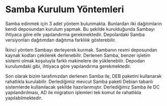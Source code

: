 # Samba Kurulum Yöntemleri

Samba edinmek için 3 adet yöntem bulunmakta. Bunlardan ilki dağıtımların kendi deposundan kurulum yapmak. Bu şekilde kurulduğunda Sambayı ihtiyaca göre elle yapılandırma gerekmektedir. Depolardaki Samba versiyonları dağıtımdan dağıtıma farklılık gösterebilir.

İkinci yöntem Sambayı derleyerek kurmak. Sambanın resmi deposundan kaynak kodları çekilerek derlenebilir. Derlenen Samba, benzer işletim sistemi olmak koşuluyla farklı makinelere de yüklenebilir. Depodan kurulumdaki gibi, ihtiyaca göre yapılandırma gerekmektedir. 

Son olarak bizim tarafımızdan derlenen Samba ile, DEB paketini kullanarak rahatlıkla kurulabilir. Derlediğimiz mevcut Samba paketi Debian tabanlı sistemlerde kullanılacak şekilde hazırlanmıştır. Derlediğimiz Samba ile DC yapılandırılması, AD ile migration işlemleri tek komut ile rahatlıkla yapılabilmektedir.